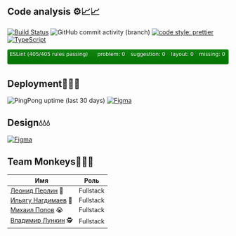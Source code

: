 
## Code analysis ⚙️📈📈

[![Build Status](https://app.travis-ci.com/frontend-park-mail-ru/2021_2_MonKeys.svg?branch=development)](https://app.travis-ci.com/frontend-park-mail-ru/2021_2_MonKeys)
![GitHub commit activity (branch)](https://img.shields.io/github/commit-activity/m/frontend-park-mail-ru/2021_2_MonKeys/development)
[![code style: prettier](https://img.shields.io/badge/code_style-prettier-ff69b4.svg?style=flat-square)](https://github.com/prettier/prettier)
[![TypeScript](https://badgen.net/badge/icon/typescript?icon=typescript&label)](https://typescriptlang.org)


![alt text](badges/eslint-badge.svg)
## Deployment🚀🚀🚀
![PingPong uptime (last 30 days)](https://img.shields.io/pingpong/uptime/sp_09c2d5875746479fa2811f672e67bf72?style=flat-square)
[![Figma](https://img.shields.io/badge/https%3A%2F%2Fdrip.monkeys.team-up-green)](https://drip.monkeys.team)

## Design💧💧💧
[![Figma](https://img.shields.io/badge/Figma-F24E1E?style=for-the-badge&logo=figma&logoColor=white)](https://www.figma.com/community/file/1018614506626829179/Drip-v.0.3)

## Team Monkeys🐒🐒🐒
| Имя              |    Роль      |
|------------------|--------------|
| [Леонид Перлин](https://github.com/perlinleo)     🥵 | Fullstack |
| [Ильягу Нагдимаев](https://github.com/Ilyagu)  🐒 | Fullstack |
| [Михаил Попов](https://github.com/4Marvin2)    😭 | Fullstack |
| [Владимир Лункин](https://github.com/VladimirLunkin)  🕵️ | Fullstack |
